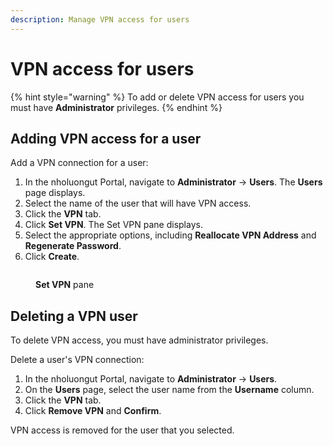 ```yaml
---
description: Manage VPN access for users
---
```


# VPN access for users

{% hint style="warning" %}
To add or delete VPN access for users you must have **Administrator** privileges.&#x20;
{% endhint %}

## Adding VPN access for a user

Add a VPN connection for a user:

1. In the nholuongut Portal, navigate to **Administrator** -> **Users**. The **Users** page displays.
2. Select the name of the user that will have VPN access.&#x20;
3. Click the **VPN** tab.&#x20;
4. Click **Set VPN**. The Set VPN pane displays.
5. Select the appropriate options, including **Reallocate VPN Address** and **Regenerate Password**.
6. Click **Create**.

<div align="left">

<figure><img src="../../.gitbook/assets/Set_VPN.png" alt=""><figcaption><p><strong>Set VPN</strong> pane</p></figcaption></figure>

</div>

## Deleting a VPN user

To delete VPN access, you must have administrator privileges.&#x20;

Delete a user's VPN connection:

1. In the nholuongut Portal, navigate to **Administrator** -> **Users**.
2. On the **Users** page, select the user name from the **Username** column.
3. Click the **VPN** tab.&#x20;
4. Click **Remove VPN** and **Confirm**.&#x20;

VPN access is removed for the user that you selected.



